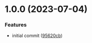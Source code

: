 # 1.0.0 (2023-07-04)


### Features

* initial commit ([95620cb](https://github.com/sentenz/percent/commit/95620cb22e912b18b4af32dbb23be1847a2d9afe))
